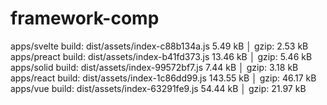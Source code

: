 # framework-comp

apps/svelte build: dist/assets/index-c88b134a.js    5.49 kB │ gzip: 2.53 kB
apps/preact build: dist/assets/index-b41fd373.js    13.46 kB │ gzip: 5.46 kB
apps/solid build: dist/assets/index-99572bf7.js      7.44 kB │ gzip: 3.18 kB
apps/react build: dist/assets/index-1c86dd99.js   143.55 kB │ gzip: 46.17 kB
apps/vue build: dist/assets/index-63291fe9.js   54.44 kB │ gzip: 21.97 kB
